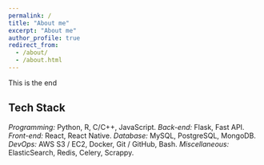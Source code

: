 ```yaml
---
permalink: /
title: "About me"
excerpt: "About me"
author_profile: true
redirect_from: 
  - /about/
  - /about.html
---
```


This is the end

## Tech Stack

*Programming:* Python, R, C/C++, JavaScript.
*Back-end:* Flask, Fast API.
*Front-end:* React, React Native.
*Database:* MySQL, PostgreSQL, MongoDB.
*DevOps:* AWS S3 / EC2, Docker, Git / GitHub, Bash.
*Miscellaneous:* ElasticSearch, Redis, Celery, Scrappy.

